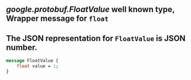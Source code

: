 *google.protobuf.FloatValue* well known type, Wrapper message for `float`
---
The JSON representation for `FloatValue` is JSON number.
---
```proto
message FloatValue {
    float value = 1;
}
```